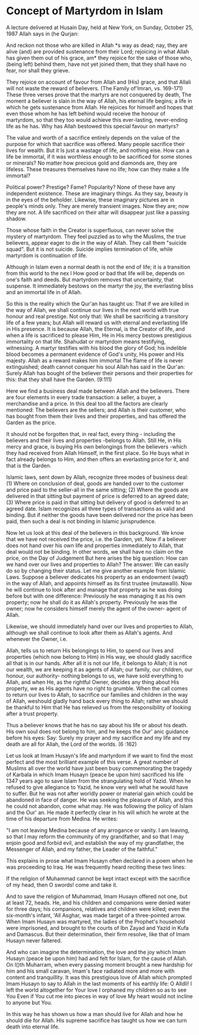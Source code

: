 Concept of Martyrdom in Islam
=============================

A lecture delivered at Husain Day, held at New York, on Sunday, October
25, 1987 Allah says in (he Qurjan:

And reckon not those who are killed in Allah \*s way as dead; nay, they
are alive (and) are provided sustenance from their Lord; rejoicing in
what Allah has given them out of his grace, am\* they rejoice for the
sake of those who, (being left) behind them, have not yet joined them,
that they shall have no fear, nor shall they grieve.

They rejoice on account of favour from Allah and (His) grace, and that
Allali will not waste the reward of believers. (The Family of'Imran, vs.
169-171) These three verses prove that the martyrs are not conquered by
death, The moment a believer is slain in the way of Allah, his eternal
life begins; a life in which he gets sustenance from Allah. He rejoices
for himself and hopes that even those whom he has left behind would
receive the honour of martyrdom, so that they too would achieve this
ever-lasting, never-ending life as he has. Why has Allah bestowed this
special favour on martyrs?

The value and worth of a sacrifice entirely depends on the value of the
purpose for which that sacrifice was offered. Many people sacrifice
their lives for wealth. But it Is just a wastage of life, and nothing
eise. How can a life be immortal, if it was worthless enough to be
sacrificed for some stones or minerals? No matter how precious gold and
diamonds are, they are lifeless. These treasures themselves have no
life; how can they make a life immortal?

Political power? Prestige? Fame? Popularity? None of these have any
independent existence. These are imaginary things. As they say, beauty
is in the eyes of the beholder. Likewise, these imaginary pictures are
in people's minds only. They are merely transient images. Now they are;
now they are not. A life sacrificed on their altar will disappear just
like a passing shadow.

Those whose faith in the Creator is superfluous, can never solve the
mystery of martyrdom. They feel puzzled as to why the Muslims, the true
believers, appear eager to die in the way of Allah. They call them
"suicide squad". But it is not suicide. Suicide implies termination of
life, while martyrdom is continuation of life.

Although in Islam even a normal death is not the end of life; it is a
transition from this world to the nex l How good or bad that life will
be, depends on one's faith and deeds. But martyrdom removes that
uncertainty, that suspense. It immediately bestows on the martyr the
joy, the everlasting bliss and an immortal life in of Allah.

So this is the reality which the Qur'an has taught us: That if we are
killed in the way of Allah, we shall continue our lives in the next
world with true honour and real prestige. Not only that: We shall be
sacrificing a transitory life of a few years; but Allah will reward us
with eternal and everlasting life in His presence. It is because Allah,
the Eternal, is the Creator of life, and when a life is sacrificed to
please Him, He in His mercy bestows prestigious immortality on that
life. Shahudat or martyrdom means testifying, witnessing. A martyr
testifies with his blood the glory of God; his indelible blood becomes a
permanent evidence of God's unity, His power and His majesty. Allah as a
reward makes him immortal The flame of life is never extinguished; death
cannot conquer his soul Allah has said in the Qur'an: Surely Allah has
bought of the believer their persons and their properties for this: that
they shall have the Garden. (9:111)

Here we find a business deal made between Allah and the believers.
There are four elements in every trade transaction: a seller, a buyer, a
merchandise and a price. In this deal too all the factors are clearly
mentioned: The believers are the sellers; and Allah is their customer,
who has bought from them their lives and their properties, and has
offered the Garden as the price.

It should not be forgotten that, in real fact, every thing - including
the believers and their lives and properties -belongs to Allah. Still
He, in His mercy and grace, is buying His own belongings from the
believers -which they had received from Allah Himself, in the first
place. So He buys what in fact already belongs to Him, and then offers
an everlasting price for it, and that is the Garden.

Islamic laws, sent down by Allah, recognize three modes of business
deal: (1) Where on conclusion of deal, goods are handed over to the
customer and price paid to the seller-all in the same sitting; (2) Where
the goods are delivered in that sitting but payment of price is deferred
to an agreed date; (3) Where price is paid in that sitting but delivery
of good is deferred to an agreed date. Islam recognizes all three types
of transactions as valid and binding. But if neither the goods have been
delivered nor the price has been paid, then such a deal is not binding
in Islamic jurisprudence.

Now let us look at this deal of the believers in this background. We
know that we have not received the price, i.e. the Garden, yet. Now if a
believer does not hand over his own life and properties immediately to
Allah, that deal would not be binding. In other words, we shall have no
claim on the price, on the Day of Judgement But here arises the big
question: How can we hand over our lives and properties to Allah? The
answer: We can easily do so by changing their status. Let me give
another example from Islamic Laws. Suppose a believer dedicates his
property as an endowment (waqf) in the way of Allah, and appoints
himself as its first trustee (mutawalli). Now he will continue to look
after and manage that property as he was doing before but with one
difference: Previously he was managing it as his own property; now he
shall do it as Allah's property. Previously he was the owner; now he
considers himself merely the agent of the owner- agent of Allah.

Likewise, we should immediately hand over our lives and properties to
Allah, although we shall continue to look after them as Allah's agents.
And whenever the Owner, i.e.

Allah, tells us to return His belongings to Him, to spend our lives and
properties (which now belong to Him) in His way, we should gladly
sacrifice all that is in our hands. After all it is not our life, it
belongs to Allah; it is not our wealth, we are keeping it as agents of
Allah; our family, our children, our honour, our authority- nothing
belongs to us, we have sold everything to Allah, and when He, as the
rightful Owner, decides any thing about His property, we as His agents
have no right to grumble. When the call comes to return our lives to
Allah, to sacrifice our families and children in the way of Allah,
weshould gladly hand back every thing to Allah; rather we should be
thankful to Him that He has relieved us from the responsibility of
looking after a trust property.

Thus a believer knows that he has no say about his life or about his
death. His own soul does not belong to him, and he keeps the Our' anic
guidance before his eyes: Say: Surely my prayer and my sacrifice and my
life and my death are all for Allah, the Lord of the worlds. (6 :162)

Let us look at Imam Husayn's life and martyrdom if we want to find the
most perfect and the most brilliant example of this verse. A great
number of Muslims all over the world have just been busy commemorating
the tragedy of Karbala in which Imam Husayn (peace be upon him)
sacrificed his life 1347 years ago to save Islam from the strangulating
hold of Yazid. When he refused to give allegiance to Yazid, he know very
well what he would have to suffer. But he was not after worldly power or
material gain which could be abandoned in face of danger. He was seeking
the pleasure of Allah, and this he could not abandon, come what may. He
was following the policy of Islam and the Our' an. He made it perfectly
clear in his will which he wrote at the time of his departure from
Medina. He writes:

"I am not leaving Medina because of any arrogance or vanity. I am
leaving, so that I may reform the community of my grandfather, and so
that I may enjoin good and forbid evil, and establish the way of my
grandfather, the Messenger of Allah, and my father, the Leader of the
faithful."

This explains in prose what Imam Husayn often declared in a poem when
he was proceeding to Iraq. He was frequently heard reciting these two
lines:

If the religion of Muhammad cannot be kept intact except with the
sacrifice of my head, then O swords! come and take it.

And to save the religion of Muhammad, Imam Husayn offered not one, but
at least 72, heads. He, and his children and companions were denied
water for three days; his companions, relatives and children were
killed; even the six-month's infant, 'All Asghar, was made target of a
three-pointed arrow. When Imam Husayn was martyred, the ladies of the
Prophet's household were imprisoned, and brought to the courts of Ibn
Zayad and Yazid in Kufa and Damascus. But their determination, their
firm resolve, like that of Imam Husayn never faltered.

And who can imagine the determination, the love and the joy which Imam
Husayn (peace be upon him) had and felt for Islam, for the cause of
Allah. On l()th Muharram, when every passing moment brought a new
hardship for him and his small caravan, Imam's face radiated more and
more with content and tranquillity. It was this prestigious love of
Allah which prompted Imam Husayn to say to Allah in the last moments of
his earthly life: O Alldli! I left the world altogether for Your love I
orphaned my children so as to see You Even if You cut me into pieces in
way of love My heart would not incline to anyone but You.

In this way he has shown us how a man should live for Allah and how he
should die for Allah. His supreme sacrifice has taught us how we can
turn death into eternal life.


